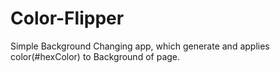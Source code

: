 # Color-Flipper

Simple Background Changing app, which generate and applies color(#hexColor) to Background of page.

